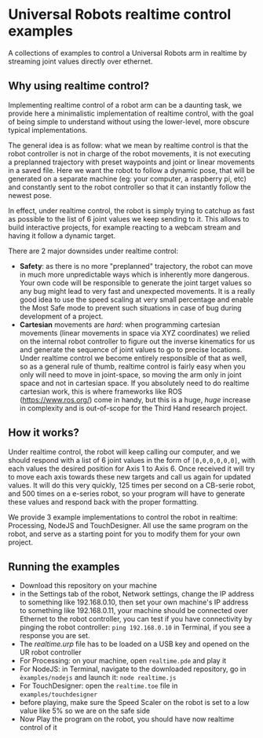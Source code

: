 # Universal Robots realtime control examples
A collections of examples to control a Universal Robots arm in realtime by streaming joint values directly over ethernet.

## Why using realtime control?
Implementing realtime control of a robot arm can be a daunting task, we provide here a minimalistic implementation of realtime control, with the goal of being simple to understand without using the lower-level, more obscure typical implementations.

The general idea is as follow: what we mean by realtime control is that the robot controller is not in charge of the robot movements, it is not executing a preplanned trajectory with preset waypoints and joint or linear movements in a saved file. Here we want the robot to follow a dynamic pose, that will be generated on a separate machine (eg: your computer, a raspberry pi, etc) and constantly sent to the robot controller so that it can instantly follow the newest pose.

In effect, under realtime control, the robot is simply trying to catchup as fast as possible to the list of 6 joint values we keep sending to it. This allows to build interactive projects, for example reacting to a webcam stream and having it follow a dynamic target.

There are 2 major downsides under realtime control:

- **Safety**: as there is no more "preplanned" trajectory, the robot can move in much more unpredictable ways which is inherently more dangerous. Your own code will be responsible to generate the joint target values so any bug might lead to very fast and unexpected movements. It is a really good idea to use the speed scaling at very small percentage and enable the Most Safe mode to prevent such situations in case of bug during development of a project.
- **Cartesian** movements are *hard*: when programming cartesian movements (linear movements in space via XYZ coordinates) we relied on the internal robot controller to figure out the inverse kinematics for us and generate the sequence of joint values to go to precise locations. Under realtime control we become entirely responsible of that as well, so as a general rule of thumb, realtime control is fairly easy when you only will need to move in joint-space, so moving the arm only in joint space and not in cartesian space. If you absolutely need to do realtime cartesian work, this is where frameworks like ROS (https://www.ros.org/) come in handy, but this is a huge, *huge* increase in complexity and is out-of-scope for the Third Hand research project.

## How it works?

Under realtime control, the robot will keep calling our computer, and we should respond with a list of 6 joint values in the form of `[0,0,0,0,0,0]`, with each values the desired position for Axis 1 to Axis 6. Once received it will try to move each axis towards these new targets and call us again for updated values. It will do this very quickly, 125 times per second on a CB-serie robot, and 500 times on a e-series robot, so your program will have to generate these values and respond back with the proper formatting.

We provide 3 example implementations to control the robot in realtime: Processing, NodeJS and TouchDesigner. All use the same program on the robot, and serve as a starting point for you to modify them for your own project.

## Running the examples

- Download this repository on your machine
- in the Settings tab of the robot, Network settings, change the IP address to something like 192.168.0.10, then set your own machine's IP address to something like 192.168.0.11, your machine should be connected over Ethernet to the robot controller, you can test if you have connectivity by pinging the robot controller: `ping 192.168.0.10` in Terminal, if you see a response you are set.
- The *realtime.urp* file has to be loaded on a USB key and opened on the UR robot controller
- For Processing: on your machine, open `realtime.pde` and play it
- For NodeJS: in Terminal, navigate to the downloaded repository, go in `èxamples/nodejs` and launch it: `node realtime.js`
- For TouchDesigner: open the `realtime.toe` file in `examples/touchdesigner`
- before playing, make sure the Speed Scaler on the robot is set to a low value like 5% so we are on the safe side
- Now Play the program on the robot, you should have now realtime control of it
